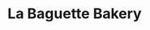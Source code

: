 ---
title: "La Baguette Bakery"
url: /chicago/la-baguette-bakery-south-ashland-avenue/
shop: Bäckerei
---